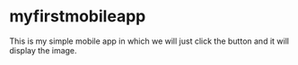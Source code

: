 # myfirstmobileapp
This is my simple mobile app in which we will just click the button and it will display the image.
